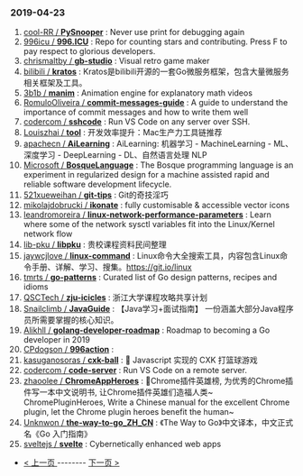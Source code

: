 ### 2019-04-23 
1. [cool-RR / **PySnooper**](https://github.com/cool-RR/PySnooper) : Never use print for debugging again
1. [996icu / **996.ICU**](https://github.com/996icu/996.ICU) : Repo for counting stars and contributing. Press F to pay respect to glorious developers.
1. [chrismaltby / **gb-studio**](https://github.com/chrismaltby/gb-studio) : Visual retro game maker
1. [bilibili / **kratos**](https://github.com/bilibili/kratos) : Kratos是bilibili开源的一套Go微服务框架，包含大量微服务相关框架及工具。
1. [3b1b / **manim**](https://github.com/3b1b/manim) : Animation engine for explanatory math videos
1. [RomuloOliveira / **commit-messages-guide**](https://github.com/RomuloOliveira/commit-messages-guide) : A guide to understand the importance of commit messages and how to write them well
1. [codercom / **sshcode**](https://github.com/codercom/sshcode) : Run VS Code on any server over SSH.
1. [Louiszhai / **tool**](https://github.com/Louiszhai/tool) : 开发效率提升：Mac生产力工具链推荐
1. [apachecn / **AiLearning**](https://github.com/apachecn/AiLearning) : AiLearning: 机器学习 - MachineLearning - ML、深度学习 - DeepLearning - DL、自然语言处理 NLP
1. [Microsoft / **BosqueLanguage**](https://github.com/Microsoft/BosqueLanguage) : The Bosque programming language is an experiment in regularized design for a machine assisted rapid and reliable software development lifecycle.
1. [521xueweihan / **git-tips**](https://github.com/521xueweihan/git-tips) : Git的奇技淫巧
1. [mikolajdobrucki / **ikonate**](https://github.com/mikolajdobrucki/ikonate) : fully customisable & accessible vector icons
1. [leandromoreira / **linux-network-performance-parameters**](https://github.com/leandromoreira/linux-network-performance-parameters) : Learn where some of the network sysctl variables fit into the Linux/Kernel network flow
1. [lib-pku / **libpku**](https://github.com/lib-pku/libpku) : 贵校课程资料民间整理
1. [jaywcjlove / **linux-command**](https://github.com/jaywcjlove/linux-command) : Linux命令大全搜索工具，内容包含Linux命令手册、详解、学习、搜集。https://git.io/linux
1. [tmrts / **go-patterns**](https://github.com/tmrts/go-patterns) : Curated list of Go design patterns, recipes and idioms
1. [QSCTech / **zju-icicles**](https://github.com/QSCTech/zju-icicles) : 浙江大学课程攻略共享计划
1. [Snailclimb / **JavaGuide**](https://github.com/Snailclimb/JavaGuide) : 【Java学习+面试指南】 一份涵盖大部分Java程序员所需要掌握的核心知识。
1. [Alikhll / **golang-developer-roadmap**](https://github.com/Alikhll/golang-developer-roadmap) : Roadmap to becoming a Go developer in 2019
1. [CPdogson / **996action**](https://github.com/CPdogson/996action) : 
1. [kasuganosoras / **cxk-ball**](https://github.com/kasuganosoras/cxk-ball) : 🏀 Javascript 实现的 CXK 打篮球游戏
1. [codercom / **code-server**](https://github.com/codercom/code-server) : Run VS Code on a remote server.
1. [zhaoolee / **ChromeAppHeroes**](https://github.com/zhaoolee/ChromeAppHeroes) : 🌈Chrome插件英雄榜, 为优秀的Chrome插件写一本中文说明书, 让Chrome插件英雄们造福人类~ ChromePluginHeroes, Write a Chinese manual for the excellent Chrome plugin, let the Chrome plugin heroes benefit the human~
1. [Unknwon / **the-way-to-go_ZH_CN**](https://github.com/Unknwon/the-way-to-go_ZH_CN) : 《The Way to Go》中文译本，中文正式名《Go 入门指南》
1. [sveltejs / **svelte**](https://github.com/sveltejs/svelte) : Cybernetically enhanced web apps 

- [ < 上一页 ](https://github.com/able8/github-trending-daily-record/blob/master/2019-04-22.md) -------- [ 下一页 > ](https://github.com/able8/github-trending-daily-record/blob/master/2019-04-24.md)